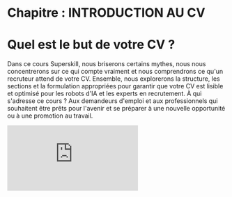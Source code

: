 # Chapitre : INTRODUCTION AU CV


# Quel est le but de votre CV ?

Dans ce cours Superskill, nous briserons certains mythes, nous nous concentrerons sur ce qui compte vraiment et nous comprendrons ce qu'un recruteur attend de votre CV. Ensemble, nous explorerons la structure, les sections et la formulation appropriées pour garantir que votre CV est lisible et optimisé pour les robots d'IA et les experts en recrutement.
À qui s'adresse ce cours ? Aux demandeurs d'emploi et aux professionnels qui souhaitent être prêts pour l'avenir et se préparer à une nouvelle opportunité ou à une promotion au travail.

<iframe allowfullscreen="true" frameborder="0" src="https://www.youtube.com/embed/CFjVE6IbvQY"></iframe>
